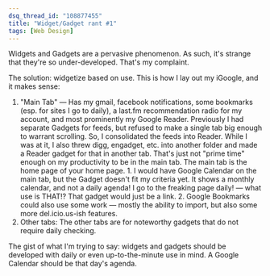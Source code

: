 ```yaml
---
dsq_thread_id: "108877455"
title: "Widget/Gadget rant #1"
tags: [Web Design]
---
```


Widgets and Gadgets are a pervasive phenomenon. As such, it's strange that they're so under-developed. That's my complaint.

The solution: widgetize based on use. This is how I lay out my iGoogle, and it makes sense: 

  1. "Main Tab" — Has my gmail, facebook notifications, some bookmarks (esp. for sites I go to daily), a last.fm recommendation radio for my account, and most prominently my Google Reader. Previously I had separate Gadgets for feeds, but refused to make a single tab big enough to warrant scrolling. So, I consolidated the feeds into Reader. While I was at it, I also threw digg, engadget, etc. into another folder and made a Reader gadget for that in another tab. That's just not "prime time" enough on my productivity to be in the main tab. The main tab is the home page of your home page. 
    1. I would have Google Calendar on the main tab, but the Gadget doesn't fit my criteria yet. It shows a monthly calendar, and not a daily agenda! I go to the freaking page daily! — what use is THAT!? That gadget would just be a link.
    2. Google Bookmarks could also use some work — mostly the ability to import, but also some more del.icio.us-ish features.
  2. Other tabs: The other tabs are for noteworthy gadgets that do not require daily checking.

The gist of what I'm trying to say: widgets and gadgets should be developed with daily or even up-to-the-minute use in mind. A Google Calendar should be that day's agenda.
